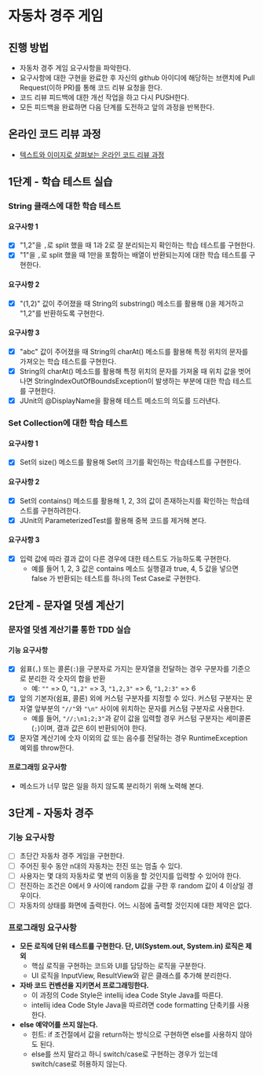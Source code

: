 # 자동차 경주 게임
## 진행 방법
* 자동차 경주 게임 요구사항을 파악한다.
* 요구사항에 대한 구현을 완료한 후 자신의 github 아이디에 해당하는 브랜치에 Pull Request(이하 PR)를 통해 코드 리뷰 요청을 한다.
* 코드 리뷰 피드백에 대한 개선 작업을 하고 다시 PUSH한다.
* 모든 피드백을 완료하면 다음 단계를 도전하고 앞의 과정을 반복한다.

## 온라인 코드 리뷰 과정
* [텍스트와 이미지로 살펴보는 온라인 코드 리뷰 과정](https://github.com/next-step/nextstep-docs/tree/master/codereview)

## 1단계 - 학습 테스트 실습

### String 클래스에 대한 학습 테스트

#### 요구사항 1

- [x] "1,2"을 `,`로 split 했을 때 1과 2로 잘 분리되는지 확인하는 학습 테스트를 구현한다.
- [x] "1"을 `,`로 split 했을 때 1만을 포함하는 배열이 반환되는지에 대한 학습 테스트를 구현한다.

#### 요구사항 2

- [x] "(1,2)" 값이 주어졌을 때 String의 substring() 메소드를 활용해 ()을 제거하고 "1,2"를 반환하도록 구현한다.

#### 요구사항 3

- [x] "abc" 값이 주어졌을 때 String의 charAt() 메소드를 활용해 특정 위치의 문자를 가져오는 학습 테스트를 구현한다.
- [x] String의 charAt() 메소드를 활용해 특정 위치의 문자를 가져올 때 위치 값을 벗어나면 StringIndexOutOfBoundsException이 발생하는 부분에 대한 학습 테스트를 구현한다.
- [x] JUnit의 @DisplayName을 활용해 테스트 메소드의 의도를 드러낸다.

### Set Collection에 대한 학습 테스트

#### 요구사항 1

- [x] Set의 size() 메소드를 활용해 Set의 크기를 확인하는 학습테스트를 구현한다.

#### 요구사항 2

- [x] Set의 contains() 메소드를 활용해 1, 2, 3의 값이 존재하는지를 확인하는 학습테스트를 구현하려한다.
- [x] JUnit의 ParameterizedTest를 활용해 중복 코드를 제거해 본다.

#### 요구사항 3

- [x] 입력 값에 따라 결과 값이 다른 경우에 대한 테스트도 가능하도록 구현한다.
  - 예를 들어 1, 2, 3 값은 contains 메소드 실행결과 true, 4, 5 값을 넣으면 false 가 반환되는 테스트를 하나의 Test Case로 구현한다.

## 2단계 - 문자열 덧셈 계산기

### 문자열 덧셈 계산기를 통한 TDD 실습

#### 기능 요구사항

- [x] 쉼표(`,`) 또는 콜론(`:`)을 구분자로 가지는 문자열을 전달하는 경우 구분자를 기준으로 분리한 각 숫자의 합을 반환
  - 예: `""` => 0, `"1,2"` => 3, `"1,2,3"` => 6, `"1,2:3"` => 6
- [x] 앞의 기본자(쉼표, 콜론) 외에 커스텀 구분자를 지정할 수 있다. 커스텀 구분자는 문자열 앞부분의 `"//"`와 `"\n"` 사이에 위치하는 문자를 커스텀 구분자로 사용한다.
  - 예를 들어, `"//;\n1;2;3"`과 같이 값을 입력할 경우 커스텀 구분자는 세미콜론(`;`)이며, 결과 값은 6이 반환되어야 한다.
- [x] 문자열 계산기에 숫자 이외의 값 또는 음수를 전달하는 경우 RuntimeException 예외를 throw한다.

#### 프로그래밍 요구사항

- 메소드가 너무 많은 일을 하지 않도록 분리하기 위해 노력해 본다.

## 3단계 - 자동차 경주

### 기능 요구사항

- [ ] 초단간 자동차 경주 게임을 구현한다.
- [ ] 주어진 횟수 동안 n대의 자동차는 전진 또는 멈출 수 있다.
- [ ] 사용자는 몇 대의 자동차로 몇 번의 이동을 할 것인지를 입력할 수 있어야 한다.
- [ ] 전진하는 조건은 0에서 9 사이에 random 값을 구한 후 random 값이 4 이상일 경우이다.
- [ ] 자동차의 상태를 화면에 출력한다. 어느 시점에 출력할 것인지에 대한 제약은 없다.

### 프로그래밍 요구사항

- **모든 로직에 단위 테스트를 구현한다. 단, UI(System.out, System.in) 로직은 제외**
  - 핵심 로직을 구현하는 코드와 UI를 담당하는 로직을 구분한다.
  - UI 로직을 InputView, ResultView와 같은 클래스를 추가해 분리한다.
- **자바 코드 컨벤션을 지키면서 프로그래밍한다.**
  - 이 과정의 Code Style은 intellij idea Code Style Java를 따른다.
  - intellij idea Code Style Java을 따르려면 code formatting 단축키를 사용한다.
- **else 예약어를 쓰지 않는다.**
  - 힌트: if 조건절에서 값을 return하는 방식으로 구현하면 else를 사용하지 않아도 된다.
  - else를 쓰지 말라고 하니 switch/case로 구현하는 경우가 있는데 switch/case로 허용하지 않는다.
